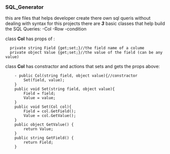 ### SQL_Generator
this are files that helps developer create there own sql queris without dealing with syntax
for this projects there are ***3*** basic classes that help build the SQL Queries:
  -Col
  -Row
  -condition

class **Col** has props of :
```
  private string Field {get;set;}//the field name of a colume
  private object Value {get;set;}//the value of the field (can be any value)
```
class **Col** has constractor and actions that sets and gets the props above:
```
    - public Col(string field, object value){//constractor
        Set(field, value);
    }
    public void Set(string field, object value){
        Field = field;
        Value = value;
    }
    public void Set(Col col){
        Field = col.GetField();
        Value = col.GetValue();
    }
    public object GetValue() {
        return Value;
    }
    public string GetField() {
        return Field;
    }
```
